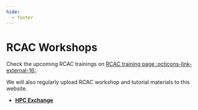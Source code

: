 ```yaml
---
hide:
  - footer
---
```

# RCAC Workshops
Check the upcoming RCAC trainings on [RCAC training page :octicons-link-external-16:](https://www.rcac.purdue.edu/training). 

We will also regularly upload RCAC workshop and tutorial materials to this website. 

- [**HPC Exchange**](hpc_exchange/index.md)
